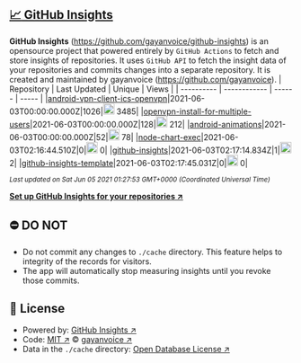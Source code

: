 ## [:chart_with_upwards_trend: GitHub Insights](https://github.com/gayanvoice/github-insights)
**GitHub Insights** (https://github.com/gayanvoice/github-insights) is an opensource project that powered entirely by  `GitHub Actions` to fetch and store insights of repositories.
It uses `GitHub API` to fetch the insight data of your repositories and commits changes into a separate repository. It is created and maintained by gayanvoice (https://github.com/gayanvoice).
| Repository | Last Updated | Unique | Views |
 | ---------- | ------------ | ------ | ----- |
|[android-vpn-client-ics-openvpn](https://github.com/gayanvoice/insights/tree/master/readme/207237845/week.md)|2021-06-03T00:00:00.000Z|1026|<img alt="Response time graph" src="https://github.com/gayanvoice/insights/raw/master/graph/207237845/small/week.png" height="20"> 3485|
|[openvpn-install-for-multiple-users](https://github.com/gayanvoice/insights/tree/master/readme/208378302/week.md)|2021-06-03T00:00:00.000Z|128|<img alt="Response time graph" src="https://github.com/gayanvoice/insights/raw/master/graph/208378302/small/week.png" height="20"> 212|
|[android-animations](https://github.com/gayanvoice/insights/tree/master/readme/209241190/week.md)|2021-06-03T00:00:00.000Z|52|<img alt="Response time graph" src="https://github.com/gayanvoice/insights/raw/master/graph/209241190/small/week.png" height="20"> 78|
|[node-chart-exec](https://github.com/gayanvoice/insights/tree/master/readme/370678191/week.md)|2021-06-03T02:16:44.510Z|0|<img alt="Response time graph" src="https://github.com/gayanvoice/insights/raw/master/graph/370678191/small/week.png" height="20"> 0|
|[github-insights](https://github.com/gayanvoice/insights/tree/master/readme/372371373/week.md)|2021-06-03T02:17:14.834Z|1|<img alt="Response time graph" src="https://github.com/gayanvoice/insights/raw/master/graph/372371373/small/week.png" height="20"> 2|
|[github-insights-template](https://github.com/gayanvoice/insights/tree/master/readme/372372861/week.md)|2021-06-03T02:17:45.031Z|0|<img alt="Response time graph" src="https://github.com/gayanvoice/insights/raw/master/graph/372372861/small/week.png" height="20"> 0|

<small><i>Last updated on Sat Jun 05 2021 01:27:53 GMT+0000 (Coordinated Universal Time)</i></small>

[**Set up GitHub Insights for your repositories ↗️**](https://github.com/gayanvoice/github-insights)
## ⛔ DO NOT
- Do not commit any changes to `./cache` directory. This feature helps to integrity of the records for visitors.
- The app will automatically stop measuring insights until you revoke those commits.
## 📄 License
- Powered by: [GitHub Insights ↗️](https://github.com/gayanvoice/github-insights)
- Code: [MIT ↗️](./LICENSE) © [gayanvoice ↗️](https://github.com/gayanvoice)
- Data in the `./cache` directory: [Open Database License ↗️](https://opendatacommons.org/licenses/odbl/1-0/)